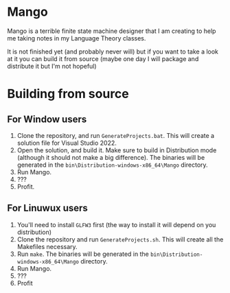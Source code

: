 # Mango

Mango is a terrible finite state machine designer that I am creating to help me taking notes in my Language Theory classes.

It is not finished yet (and probably never will) but if you want to take a look at it you can build it from source (maybe one day I will package and distribute it but I'm not hopeful)

# Building from source

## For Window users

1. Clone the repository, and run `GenerateProjects.bat`. This will create a solution file for Visual Studio 2022.
2. Open the solution, and build it. Make sure to build in Distribution mode (although it should not make a big difference). The binaries will be generated in the `bin\Distribution-windows-x86_64\Mango` directory.
3. Run Mango.
4. ???
5. Profit.

## For Linuwux users

1. You'll need to install `GLFW3` first (the way to install it will depend on you distribution)
2. Clone the repository and run `GenerateProjects.sh`. This will create all the Makefiles necessary.
3. Run `make`. The binaries will be generated in the `bin\Distribution-windows-x86_64\Mango` directory.
4. Run Mango.
5. ???
6. Profit